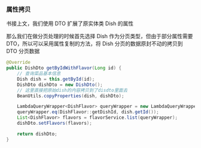 ### 属性拷贝

书接上文，我们使用 DTO 扩展了原实体类 Dish 的属性

那么我们在做分页处理的时候首先选择 Dish 作为分页类型，但由于部分属性需要 DTO，所以可以采用属性复制的方法，将 Dish 分页的数据原封不动的拷贝到 DTO 分页数据

```java
@Override
public DishDto getByIdWithFlavor(Long id) {
    // 查询菜品基本信息
    Dish dish = this.getById(id);
    DishDto dishDto = new DishDto();
    // 这里直接把原始dish的内容拷贝到了disdto里面去
    BeanUtils.copyProperties(dish, dishDto);

    LambdaQueryWrapper<DishFlavor> queryWrapper = new LambdaQueryWrapper<>();
    queryWrapper.eq(DishFlavor::getDishId, dish.getId());
    List<DishFlavor> flavors = flavorService.list(queryWrapper);
    dishDto.setFlavors(flavors);

    return dishDto;
}
```

<br>
